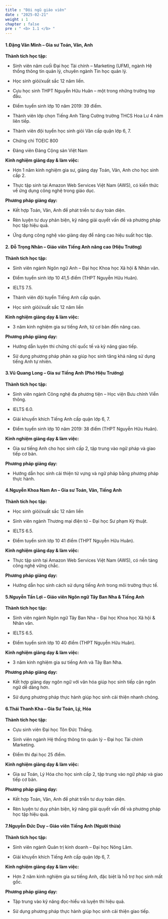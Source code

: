 ```yaml
---
title : "Đội ngũ giáo viên"
date : "2025-02-21"
weight : 1
chapter : false
pre : " <b> 1.1 </b> "
---
```

#### **1.Đặng Văn Minh** – Gia sư Toán, Văn, Anh 

**Thành tích học tập:**

+ Sinh viên năm cuối Đại học Tài chính – Marketing (UFM), ngành Hệ thống thông tin quản lý, chuyên ngành Tin học quản lý.

+ Học sinh giỏi/xuất sắc 12 năm liền.

+ Cựu học sinh THPT Nguyễn Hữu Huân – một trong những trường top đầu.

+ Điểm tuyển sinh lớp 10 năm 2019: 39 điểm.

+ Thành viên lớp chọn Tiếng Anh Tăng Cường trường THCS Hoa Lư 4 năm liên tiếp.

+ Thành viên đội tuyển học sinh giỏi Văn cấp quận lớp 6, 7.

+ Chứng chỉ TOEIC 800

+ Đảng viên Đảng Cộng sản Việt Nam

**Kinh nghiệm giảng dạy & làm việc:**

+ Hơn 1 năm kinh nghiệm gia sư, giảng dạy Toán, Văn, Anh cho học sinh cấp 2.

+ Thực tập sinh tại Amazon Web Services Việt Nam (AWS), có kiến thức về ứng dụng công nghệ trong giáo dục.

**Phương pháp giảng dạy:**

+ Kết hợp Toán, Văn, Anh để phát triển tư duy toàn diện.

+ Rèn luyện tư duy phản biện, kỹ năng giải quyết vấn đề và phương pháp học tập hiệu quả.

+ Ứng dụng công nghệ vào giảng dạy để nâng cao hiệu suất học tập.

#### **2. Đỗ Trọng Nhân** – Giáo viên Tiếng Anh nâng cao (Hiệu Trưởng)

**Thành tích học tập:**

+ Sinh viên ngành Ngôn ngữ Anh – Đại học Khoa học Xã hội & Nhân văn.

+ Điểm tuyển sinh lớp 10 41,5 điểm (THPT Nguyễn Hữu Huân).

+ IELTS 7.5.

+ Thành viên đội tuyển Tiếng Anh cấp quận.

+ Học sinh giỏi/xuất sắc 12 năm liền

**Kinh nghiệm giảng dạy & làm việc:**

+ 3 năm kinh nghiệm gia sư tiếng Anh, từ cơ bản đến nâng cao.

**Phương pháp giảng dạy:**

+ Hướng dẫn luyện thi chứng chỉ quốc tế và kỹ năng giao tiếp.

+ Sử dụng phương pháp phản xạ giúp học sinh tăng khả năng sử dụng tiếng Anh tự nhiên.


#### **3.Vũ Quang Long** – Gia sư Tiếng Anh (Phó Hiệu Trưởng)

**Thành tích học tập:**

+ Sinh viên ngành Công nghệ đa phương tiện – Học viện Bưu chính Viễn thông.

+ IELTS 6.0.

+ Giải khuyến khích Tiếng Anh cấp quận lớp 6, 7.

+ Điểm tuyển sinh lớp 10 năm 2019: 38 điểm (THPT Nguyễn Hữu Huân).

**Kinh nghiệm giảng dạy & làm việc:**

+ Gia sư tiếng Anh cho học sinh cấp 2, tập trung vào ngữ pháp và giao tiếp cơ bản.

**Phương pháp giảng dạy:**

+ Hướng dẫn học sinh cải thiện từ vựng và ngữ pháp bằng phương pháp thực hành.

#### **4.Nguyễn Khoa Nam An** – Gia sư Toán, Văn, Tiếng Anh

**Thành tích học tập:**

+ Học sinh giỏi/xuất sắc 12 năm liền

+ Sinh viên ngành Thương mại điện tử – Đại học Sư phạm Kỹ thuật.

+ IELTS 6.5.

+ Điểm tuyển sinh lớp 10 41 điểm (THPT Nguyễn Hữu Huân).

**Kinh nghiệm giảng dạy & làm việc:**

+ Thực tập sinh tại Amazon Web Services Việt Nam (AWS), có nền tảng công nghệ vững chắc.

**Phương pháp giảng dạy:**

+ Hướng dẫn học sinh cách sử dụng tiếng Anh trong môi trường thực tế.

#### **5.Nguyễn Tấn Lợi** – Giáo viên Ngôn ngữ Tây Ban Nha & Tiếng Anh
**Thành tích học tập:**

+ Sinh viên ngành Ngôn ngữ Tây Ban Nha – Đại học Khoa học Xã hội & Nhân văn.

+ IELTS 6.5.

+ Điểm tuyển sinh lớp 10 40 điểm (THPT Nguyễn Hữu Huân).

**Kinh nghiệm giảng dạy & làm việc:**

+ 3 năm kinh nghiệm gia sư tiếng Anh và Tây Ban Nha.

**Phương pháp giảng dạy:**

+ Kết hợp giảng dạy ngôn ngữ với văn hóa giúp học sinh tiếp cận ngôn ngữ dễ dàng hơn.

+ Sử dụng phương pháp thực hành giúp học sinh cải thiện nhanh chóng.

#### **6.Thái Thanh Kha** – Gia Sư Toán, Lý, Hóa

**Thành tích học tập:** 

+ Cựu sinh viên Đại học Tôn Đức Thắng.

+ Sinh viên ngành Hệ thống thông tin quản lý – Đại học Tài chính Marketing.

+ Điểm thi đại học 25 điểm.

**Kinh nghiệm giảng dạy & làm việc:**

+ Gia sư Toán, Lý Hóa cho học sinh cấp 2, tập trung vào ngữ pháp và giao tiếp cơ bản.

**Phương pháp giảng dạy:**

+ Kết hợp Toán, Văn, Anh để phát triển tư duy toàn diện.

+ Rèn luyện tư duy phản biện, kỹ năng giải quyết vấn đề và phương pháp học tập hiệu quả.

#### **7.Nguyễn Đức Duy** – Giáo viên Tiếng Anh (Người thừa)
**Thành tích học tập:**
+ Sinh viên ngành Quản trị kinh doanh – Đại học Nông Lâm.

+ Giải khuyến khích Tiếng Anh cấp quận lớp 6, 7.

**Kinh nghiệm giảng dạy & làm việc:**

+ Hơn 2 năm kinh nghiệm gia sư tiếng Anh, đặc biệt là hỗ trợ học sinh mất gốc.

**Phương pháp giảng dạy:**

+ Tập trung vào kỹ năng đọc-hiểu và luyện thi hiệu quả.

+ Sử dụng phương pháp thực hành giúp học sinh cải thiện giao tiếp.
